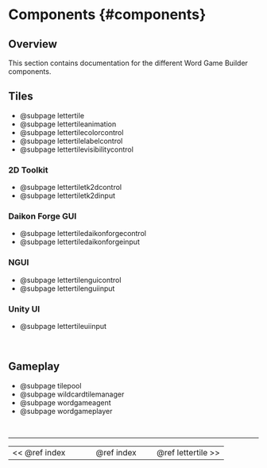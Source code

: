 Components {#components}
===

## Overview
This section contains documentation for the different Word Game Builder components.

## Tiles
- @subpage lettertile
- @subpage lettertileanimation
- @subpage lettertilecolorcontrol
- @subpage lettertilelabelcontrol
- @subpage lettertilevisibilitycontrol
### 2D Toolkit
- @subpage lettertiletk2dcontrol
- @subpage lettertiletk2dinput
### Daikon Forge GUI
- @subpage lettertiledaikonforgecontrol
- @subpage lettertiledaikonforgeinput
### NGUI
- @subpage lettertilenguicontrol
- @subpage lettertilenguiinput
### Unity UI
- @subpage lettertileuiinput

<br>

## Gameplay
- @subpage tilepool
- @subpage wildcardtilemanager
- @subpage wordgameagent
- @subpage wordgameplayer

<br>

---
<table width=80% align=center><tr>
<td width=33% align=left><< @ref index</td>
<td width=34% align=center>@ref index</td>
<td width=33% align=right>@ref lettertile >></td>
</tr></table>
